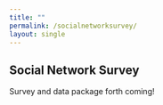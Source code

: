 ```yaml
---
title: ""
permalink: /socialnetworksurvey/
layout: single
---
```

## Social Network Survey 

Survey and data package forth coming! 

